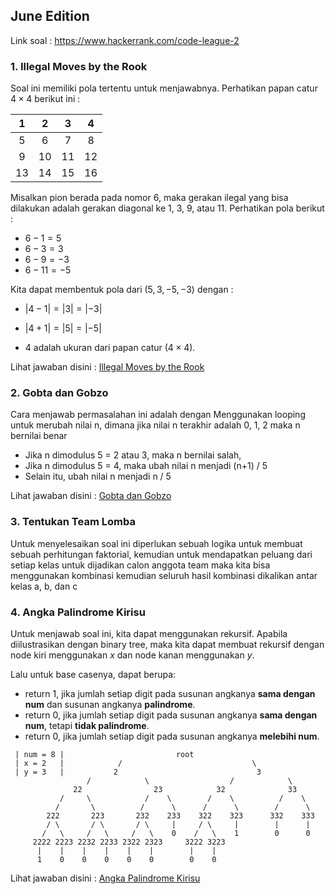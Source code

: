 ## June Edition

Link soal : https://www.hackerrank.com/code-league-2

### 1. Illegal Moves by the Rook

Soal ini memiliki pola tertentu untuk menjawabnya. Perhatikan papan catur $4 \times 4$ berikut ini :

| 1  | 2  | 3  | 4  |
|:--:|:--:|:--:|:--:|
| 5  | 6  | 7  | 8  |
| 9  | 10 | 11 | 12 |
| 13 | 14 | 15 | 16 |

Misalkan pion berada pada nomor 6, maka gerakan ilegal yang bisa dilakukan adalah gerakan diagonal ke 1, 3, 9, atau 11. Perhatikan pola berikut :

* $6 - 1 = 5$
* $6 - 3 = 3$
* $6 - 9 = -3$
* $6 - 11 = -5$

Kita dapat membentuk pola dari $(5, 3, -5, -3)$ dengan :

* $| 4 - 1 | = | 3 | = | -3 |$

* $| 4 + 1 | = | 5 | = | -5 |$

* $4$ adalah ukuran dari papan catur $(4 \times 4)$.

Lihat jawaban disini : [Illegal Moves by the Rook](TheRookMove.java)

### 2. Gobta dan Gobzo

Cara menjawab permasalahan ini adalah dengan Menggunakan looping untuk merubah nilai n, dimana jika nilai n terakhir adalah 0, 1, 2 maka n bernilai benar
- Jika n dimodulus 5 = 2 atau 3, maka n bernilai salah,
- Jika n dimodulus 5 = 4, maka ubah nilai n menjadi (n+1) / 5
- Selain itu, ubah nilai n menjadi n / 5

Lihat jawaban disini : [Gobta dan Gobzo](GobtaDanGobzo.java)

### 3. Tentukan Team Lomba
Untuk menyelesaikan soal ini diperlukan sebuah logika untuk membuat sebuah perhitungan faktorial, kemudian untuk mendapatkan peluang dari setiap kelas untuk dijadikan calon anggota team maka kita bisa menggunakan kombinasi kemudian seluruh hasil kombinasi dikalikan antar kelas a, b, dan c

### 4. Angka Palindrome Kirisu

Untuk menjawab soal ini, kita dapat menggunakan rekursif. Apabila diilustrasikan dengan binary tree, maka kita dapat membuat rekursif dengan node kiri menggunakan $x$ dan node kanan menggunakan $y$.

Lalu untuk base casenya, dapat berupa:

* return 1, jika jumlah setiap digit pada susunan angkanya **sama dengan num** dan susunan angkanya **palindrome**.
* return 0, jika jumlah setiap digit pada susunan angkanya **sama dengan num**, tetapi **tidak palindrome**.
* return 0, jika jumlah setiap digit pada susunan angkanya **melebihi num**.

```
 | num = 8 |                         root
 | x = 2   |            /                             \
 | y = 3   |           2                               3
                 /            \                  /            \
              22                23            32              33
           /     \            /    \        /    \          /    \
          /       \          /      \      /      \        /      \
        222       223       232    233    322    323      332    333
        / \       / \       / \     |     / \     |        |      |
       /   \     /   \     /   \    0    /   \    1        0      0
     2222 2223 2232 2233 2322 2323     3222 3223
      |    |    |    |    |    |        |    |
      1    0    0    0    0    0        0    0
```

Lihat jawaban disini : [Angka Palindrome Kirisu](AngkaPalindromeKirisu.java)